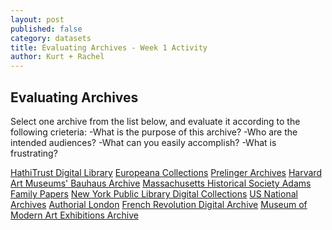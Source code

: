 ```yaml
---
layout: post
published: false
category: datasets
title: Evaluating Archives - Week 1 Activity
author: Kurt + Rachel
---
```

## Evaluating Archives

Select one archive from the list below, and evaluate it according to the following crieteria:
-What is the purpose of this archive? 
-Who are the intended audiences? 
-What can you easily accomplish?
-What is frustrating?

[HathiTrust Digital Library](https://www.hathitrust.org/)
[Europeana Collections](https://www.europeana.eu/portal/en)
[Prelinger Archives](https://archive.org/details/prelinger)
[Harvard Art Museums' Bauhaus Archive](https://www.harvardartmuseums.org/tour/the-bauhaus)
[Massachusetts Historical Society Adams Family Papers](https://www.masshist.org/adams/)
[New York Public Library Digital Collections](https://digitalcollections.nypl.org/)
[US National Archives](https://www.archives.gov/)
[Authorial London](https://cidr-authorial-prod.stanford.edu/)
[French Revolution Digital Archive](https://frda.stanford.edu/en)
[Museum of Modern Art Exhibitions Archive](https://www.moma.org/calendar/exhibitions/history)